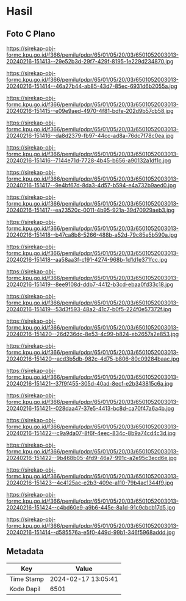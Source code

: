 # Hasil

## Foto C Plano

https://sirekap-obj-formc.kpu.go.id/f366/pemilu/pdpr/65/01/05/20/03/6501052003013-20240216-151413--29e52b3d-29f7-429f-8195-1e229d234870.jpg

https://sirekap-obj-formc.kpu.go.id/f366/pemilu/pdpr/65/01/05/20/03/6501052003013-20240216-151414--46a27b44-ab85-43d7-85ec-6931d6b2055a.jpg

https://sirekap-obj-formc.kpu.go.id/f366/pemilu/pdpr/65/01/05/20/03/6501052003013-20240216-151415--e09e9aed-4970-4f81-bdfe-202d9b57cb58.jpg

https://sirekap-obj-formc.kpu.go.id/f366/pemilu/pdpr/65/01/05/20/03/6501052003013-20240216-151416--da8d2379-fb97-44cc-ad8a-76dc7f78c0ea.jpg

https://sirekap-obj-formc.kpu.go.id/f366/pemilu/pdpr/65/01/05/20/03/6501052003013-20240216-151416--7144e71d-7728-4b45-b656-a90132a1df1c.jpg

https://sirekap-obj-formc.kpu.go.id/f366/pemilu/pdpr/65/01/05/20/03/6501052003013-20240216-151417--9e4bf67d-8da3-4d57-b594-e4a732b9aed0.jpg

https://sirekap-obj-formc.kpu.go.id/f366/pemilu/pdpr/65/01/05/20/03/6501052003013-20240216-151417--ea23520c-0011-4b95-921a-39d70929aeb3.jpg

https://sirekap-obj-formc.kpu.go.id/f366/pemilu/pdpr/65/01/05/20/03/6501052003013-20240216-151418--b47ca8b8-5266-488b-a52d-79c85e5b590a.jpg

https://sirekap-obj-formc.kpu.go.id/f366/pemilu/pdpr/65/01/05/20/03/6501052003013-20240216-151418--aa58aa3f-c191-4274-968b-1d1d1e371fcc.jpg

https://sirekap-obj-formc.kpu.go.id/f366/pemilu/pdpr/65/01/05/20/03/6501052003013-20240216-151419--8ee9108d-ddb7-4412-b3cd-ebaa0fd33c18.jpg

https://sirekap-obj-formc.kpu.go.id/f366/pemilu/pdpr/65/01/05/20/03/6501052003013-20240216-151419--53d3f593-48a2-41c7-b0f5-224f0e57372f.jpg

https://sirekap-obj-formc.kpu.go.id/f366/pemilu/pdpr/65/01/05/20/03/6501052003013-20240216-151420--26d236dc-8e53-4c99-b824-eb2657a2e853.jpg

https://sirekap-obj-formc.kpu.go.id/f366/pemilu/pdpr/65/01/05/20/03/6501052003013-20240216-151420--acd3b5db-982c-4d75-b806-80c09284baac.jpg

https://sirekap-obj-formc.kpu.go.id/f366/pemilu/pdpr/65/01/05/20/03/6501052003013-20240216-151421--37f9f455-305d-40ad-8ecf-e2b343815c6a.jpg

https://sirekap-obj-formc.kpu.go.id/f366/pemilu/pdpr/65/01/05/20/03/6501052003013-20240216-151421--028daa47-37e5-4413-bc8d-ca70f47a6a4b.jpg

https://sirekap-obj-formc.kpu.go.id/f366/pemilu/pdpr/65/01/05/20/03/6501052003013-20240216-151422--c9a9da07-8f6f-4eec-834c-8b9a74cd4c3d.jpg

https://sirekap-obj-formc.kpu.go.id/f366/pemilu/pdpr/65/01/05/20/03/6501052003013-20240216-151422--9b468b05-4fd9-46a7-991c-a2e95c3ecd6e.jpg

https://sirekap-obj-formc.kpu.go.id/f366/pemilu/pdpr/65/01/05/20/03/6501052003013-20240216-151423--4c4125ac-e2b3-409e-a110-79b4ac1344f9.jpg

https://sirekap-obj-formc.kpu.go.id/f366/pemilu/pdpr/65/01/05/20/03/6501052003013-20240216-151424--c4bd60e9-a9b6-445e-8a1d-91c9cbcb17d5.jpg

https://sirekap-obj-formc.kpu.go.id/f366/pemilu/pdpr/65/01/05/20/03/6501052003013-20240216-151414--d585576a-e5f0-449d-99b1-346f5968addd.jpg


## Metadata

| Key        | Value               |
| ---------- | ------------------- |
| Time Stamp | 2024-02-17 13:05:41 |
| Kode Dapil | 6501                |



